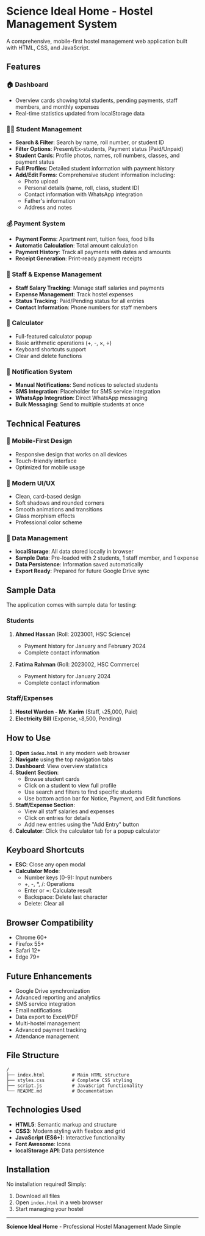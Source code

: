 # Science Ideal Home - Hostel Management System

A comprehensive, mobile-first hostel management web application built with HTML, CSS, and JavaScript.

## Features

### 🏠 Dashboard
- Overview cards showing total students, pending payments, staff members, and monthly expenses
- Real-time statistics updated from localStorage data

### 👨‍🎓 Student Management
- **Search & Filter**: Search by name, roll number, or student ID
- **Filter Options**: Present/Ex-students, Payment status (Paid/Unpaid)
- **Student Cards**: Profile photos, names, roll numbers, classes, and payment status
- **Full Profiles**: Detailed student information with payment history
- **Add/Edit Forms**: Comprehensive student information including:
  - Photo upload
  - Personal details (name, roll, class, student ID)
  - Contact information with WhatsApp integration
  - Father's information
  - Address and notes

### 💰 Payment System
- **Payment Forms**: Apartment rent, tuition fees, food bills
- **Automatic Calculation**: Total amount calculation
- **Payment History**: Track all payments with dates and amounts
- **Receipt Generation**: Print-ready payment receipts

### 👥 Staff & Expense Management
- **Staff Salary Tracking**: Manage staff salaries and payments
- **Expense Management**: Track hostel expenses
- **Status Tracking**: Paid/Pending status for all entries
- **Contact Information**: Phone numbers for staff members

### 🧮 Calculator
- Full-featured calculator popup
- Basic arithmetic operations (+, -, ×, ÷)
- Keyboard shortcuts support
- Clear and delete functions

### 📱 Notification System
- **Manual Notifications**: Send notices to selected students
- **SMS Integration**: Placeholder for SMS service integration
- **WhatsApp Integration**: Direct WhatsApp messaging
- **Bulk Messaging**: Send to multiple students at once

## Technical Features

### 📱 Mobile-First Design
- Responsive design that works on all devices
- Touch-friendly interface
- Optimized for mobile usage

### 🎨 Modern UI/UX
- Clean, card-based design
- Soft shadows and rounded corners
- Smooth animations and transitions
- Glass morphism effects
- Professional color scheme

### 💾 Data Management
- **localStorage**: All data stored locally in browser
- **Sample Data**: Pre-loaded with 2 students, 1 staff member, and 1 expense
- **Data Persistence**: Information saved automatically
- **Export Ready**: Prepared for future Google Drive sync

## Sample Data

The application comes with sample data for testing:

### Students
1. **Ahmed Hassan** (Roll: 2023001, HSC Science)
   - Payment history for January and February 2024
   - Complete contact information

2. **Fatima Rahman** (Roll: 2023002, HSC Commerce)
   - Payment history for January 2024
   - Complete contact information

### Staff/Expenses
1. **Hostel Warden - Mr. Karim** (Staff, ৳25,000, Paid)
2. **Electricity Bill** (Expense, ৳8,500, Pending)

## How to Use

1. **Open `index.html`** in any modern web browser
2. **Navigate** using the top navigation tabs
3. **Dashboard**: View overview statistics
4. **Student Section**: 
   - Browse student cards
   - Click on a student to view full profile
   - Use search and filters to find specific students
   - Use bottom action bar for Notice, Payment, and Edit functions
5. **Staff/Expense Section**:
   - View all staff salaries and expenses
   - Click on entries for details
   - Add new entries using the "Add Entry" button
6. **Calculator**: Click the calculator tab for a popup calculator

## Keyboard Shortcuts

- **ESC**: Close any open modal
- **Calculator Mode**:
  - Number keys (0-9): Input numbers
  - +, -, *, /: Operations
  - Enter or =: Calculate result
  - Backspace: Delete last character
  - Delete: Clear all

## Browser Compatibility

- Chrome 60+
- Firefox 55+
- Safari 12+
- Edge 79+

## Future Enhancements

- Google Drive synchronization
- Advanced reporting and analytics
- SMS service integration
- Email notifications
- Data export to Excel/PDF
- Multi-hostel management
- Advanced payment tracking
- Attendance management

## File Structure

```
/
├── index.html          # Main HTML structure
├── styles.css          # Complete CSS styling
├── script.js           # JavaScript functionality
└── README.md           # Documentation
```

## Technologies Used

- **HTML5**: Semantic markup and structure
- **CSS3**: Modern styling with flexbox and grid
- **JavaScript (ES6+)**: Interactive functionality
- **Font Awesome**: Icons
- **localStorage API**: Data persistence

## Installation

No installation required! Simply:

1. Download all files
2. Open `index.html` in a web browser
3. Start managing your hostel

---

**Science Ideal Home** - Professional Hostel Management Made Simple